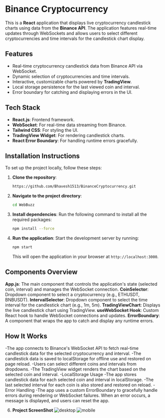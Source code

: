 # Binance Cryptocurrency
This is a **React** application that displays live cryptocurrency candlestick charts using data from the **Binance API**. The application features real-time updates through WebSockets and allows users to select different cryptocurrencies and time intervals for the candlestick chart display.

## Features

- Real-time cryptocurrency candlestick data from Binance API via WebSocket.
- Dynamic selection of cryptocurrencies and time intervals.
- Interactive, customizable charts powered by **TradingView**.
- Local storage persistence for the last viewed coin and interval.
- Error boundary for catching and displaying errors in the UI.

## Tech Stack

- **React.js**: Frontend framework.
- **WebSocket**: For real-time data streaming from Binance.
- **Tailwind CSS**: For styling the UI.
- **TradingView Widget**: For rendering candlestick charts.
- **React Error Boundary**: For handling runtime errors gracefully.

## Installation Instructions

To set up the project locally, follow these steps:

1. **Clone the repository**:

    ```bash
    https://github.com/Bhavesh1513/BinanceCryptocurrency.git
    ```

2. **Navigate to the project directory**:

    ```bash
    cd WebBuzz
    ```

3. **Install dependencies**: Run the following command to install all the required packages:

    ```bash
    npm install --force
    ```

4. **Run the application**: Start the development server by running:

    ```bash
    npm start
    ```

    This will open the application in your browser at `http://localhost:3000`.

## Components Overview
**App.js**: The main component that controls the application's state (selected coin, interval) and manages the WebSocket connection.
**CoinSelector**: Dropdown component to select a cryptocurrency (e.g., ETHUSDT, BNBUSDT).
**IntervalSelector**: Dropdown component to select the time interval for the candlestick chart (e.g., 1m, 5m).
**TradingViewChart**: Displays the live candlestick chart using TradingView.
**useWebSocket Hook**: Custom React hook to handle WebSocket connections and updates.
**ErrorBoundary**: A component that wraps the app to catch and display any runtime errors.

## How It Works
-The app connects to Binance's WebSocket API to fetch real-time candlestick data for the selected cryptocurrency and interval.
-The candlestick data is saved to localStorage for offline use and restored on page reload.
-Users can select different coins and intervals from dropdowns.
-The TradingView widget renders the chart based on the selected coin and interval.
-LocalStorage Usage
-The app stores candlestick data for each selected coin and interval in localStorage.
-The last selected interval for each coin is also stored and restored on reload.
-Error Handling
-The app uses a custom ErrorBoundary to gracefully handle errors during rendering or WebSocket failures. When an error occurs, a message is    displayed, and users can reset the app.


6. **Project ScreenShot**
![desktop](https://github.com/user-attachments/assets/29a656cb-6460-48d9-ac55-23fed9124279)
![mobile](https://github.com/user-attachments/assets/71973650-7d1e-4e43-bedc-929413f8e2ee)


